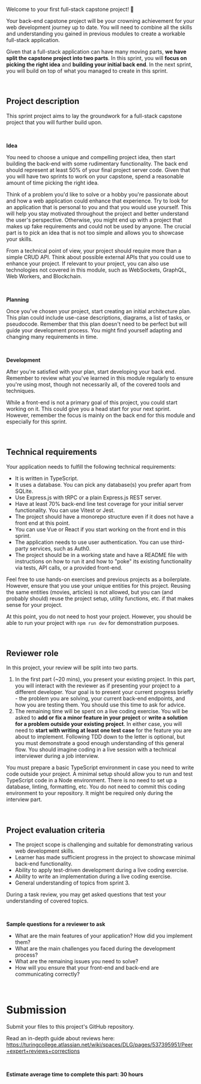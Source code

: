 Welcome to your first full-stack capstone project! 🎉

Your back-end capstone project will be your crowning achievement for your web development journey up to date. You will need to combine all the skills and understanding you gained in previous modules to create a workable full-stack application.

Given that a full-stack application can have many moving parts, **we have split the capstone project into two parts**. In this sprint, you will **focus on picking the right idea** and **building your initial back end**. In the next sprint, you will build on top of what you managed to create in this sprint.

<br>

## Project description

This sprint project aims to lay the groundwork for a full-stack capstone project that you will further build upon.

<br>

**Idea**

You need to choose a unique and compelling project idea, then start building the back-end with some rudimentary functionality. The back end should represent at least 50% of your final project server code. Given that you will have two sprints to work on your capstone, spend a reasonable amount of time picking the right idea.

Think of a problem you'd like to solve or a hobby you're passionate about and how a web application could enhance that experience. Try to look for an application that is personal to you and that you would use yourself. This will help you stay motivated throughout the project and better understand the user's perspective. Otherwise, you might end up with a project that makes up fake requirements and could not be used by anyone. The crucial part is to pick an idea that is not too simple and allows you to showcase your skills.

From a technical point of view, your project should require more than a simple CRUD API. Think about possible external APIs that you could use to enhance your project. If relevant to your project, you can also use technologies not covered in this module, such as WebSockets, GraphQL, Web Workers, and Blockchain.

<br>

**Planning**

Once you've chosen your project, start creating an initial architecture plan. This plan could include use-case descriptions, diagrams, a list of tasks, or pseudocode. Remember that this plan doesn't need to be perfect but will guide your development process. You might find yourself adapting and changing many requirements in time.

<br>

**Development**

After you're satisfied with your plan, start developing your back end. Remember to review what you've learned in this module regularly to ensure you're using most, though not necessarily all, of the covered tools and techniques.

While a front-end is not a primary goal of this project, you could start working on it. This could give you a head start for your next sprint. However, remember the focus is mainly on the back end for this module and especially for this sprint.

<br>

## Technical requirements

Your application needs to fulfill the following technical requirements:

- It is written in TypeScript.
- It uses a database. You can pick any database(s) you prefer apart from SQLite.
- Use Express.js with tRPC or a plain Express.js REST server.
- Have at least 70% back-end line test coverage for your initial server functionality. You can use Vitest or Jest.
- The project should have a monorepo structure even if it does not have a front end at this point.
- You can use Vue or React if you start working on the front end in this sprint.
- The application needs to use user authentication. You can use third-party services, such as Auth0.
- The project should be in a working state and have a README file with instructions on how to run it and how to "poke" its existing functionality via tests, API calls, or a provided front-end.

Feel free to use hands-on exercises and previous projects as a boilerplate. However, ensure that you use your unique entities for this project. Reusing the same entities (movies, articles) is not allowed, but you can (and probably should) reuse the project setup, utility functions, etc. if that makes sense for your project.

At this point, you do not need to host your project. However, you should be able to run your project with `npm run dev` for demonstration purposes.

<br>

## Reviewer role

In this project, your review will be split into two parts.

1. In the first part (~20 mins), you present your existing project. In this part, you will interact with the reviewer as if presenting your project to a different developer. Your goal is to present your current progress briefly - the problem you are solving, your current back-end endpoints, and how you are testing them. You should use this time to ask for advice.
2. The remaining time will be spent on a live coding exercise. You will be asked to **add or fix a minor feature in your project** or **write a solution for a problem outside your existing project**. In either case, you will need to **start with writing at least one test case** for the feature you are about to implement. Following TDD down to the letter is optional, but you must demonstrate a good enough understanding of this general flow. You should imagine coding in a live session with a technical interviewer during a job interview.

You must prepare a basic TypeScript environment in case you need to write code outside your project. A minimal setup should allow you to run and test TypeScript code in a Node environment. There is no need to set up a database, linting, formatting, etc. You do not need to commit this coding environment to your repository. It might be required only during the interview part.

<br>

## Project evaluation criteria

- The project scope is challenging and suitable for demonstrating various web development skills.
- Learner has made sufficient progress in the project to showcase minimal back-end functionality.
- Ability to apply test-driven development during a live coding exercise.
- Ability to write an implementation during a live coding exercise.
- General understanding of topics from sprint 3.

During a task review, you may get asked questions that test your understanding of covered topics.

<br>

**Sample questions for a reviewer to ask**
- What are the main features of your application? How did you implement them?
- What are the main challenges you faced during the development process?
- What are the remaining issues you need to solve?
- How will you ensure that your front-end and back-end are communicating correctly?

<br>

# Submission

Submit your files to this project's GitHub repository.

Read an in-depth guide about reviews here: https://turingcollege.atlassian.net/wiki/spaces/DLG/pages/537395951/Peer+expert+reviews+corrections

<br>

**Estimate average time to complete this part: 30 hours**
